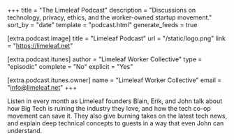 +++
title = "The Limeleaf Podcast"
description = "Discussions on technology, privacy, ethics, and the worker-owned startup movement."
sort_by = "date"
template = "podcast.html"
generate_feeds = true

[extra.podcast.image]
title = "Limeleaf Podcast"
url = "/static/logo.png"
link = "https://limeleaf.net"

[extra.podcast.itunes]
author = "Limeleaf Worker Collective"
type = "episodic"
complete = "No"
explicit = "Yes"

[extra.podcast.itunes.owner]
name = "Limeleaf Worker Collective"
email = "info@limeleaf.net"
+++

Listen in every month as Limeleaf founders Blain, Erik, and John talk about how Big Tech is ruining the industry they love, and how the tech co-op movement can save it. They also give burning takes on the latest tech news, and explain deep technical concepts to guests in a way that even John can understand.
